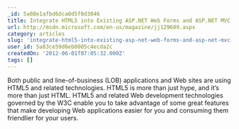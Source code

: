 ```yaml
---
_id: 5a88e1afbd6dca0d5f0d3046
title: Integrate HTML5 into Existing ASP.NET Web Forms and ASP.NET MVC Applications
url: http://msdn.microsoft.com/en-us/magazine/jj129609.aspx
category: articles
slug: 'integrate-html5-into-existing-asp-net-web-forms-and-asp-net-mvc-applications'
user_id: 5a83ce59d6eb0005c4ecda2c
createdOn: '2012-06-01T07:05:32.000Z'
tags: []
---
```


Both public and line-of-business (LOB) applications and Web sites are using HTML5 and related technologies. HTML5 is more than just hype, and it’s more than just HTML. HTML5 and related Web development technologies governed by the W3C enable you to take advantage of some great features that make developing Web applications easier for you and consuming them friendlier for your users.
